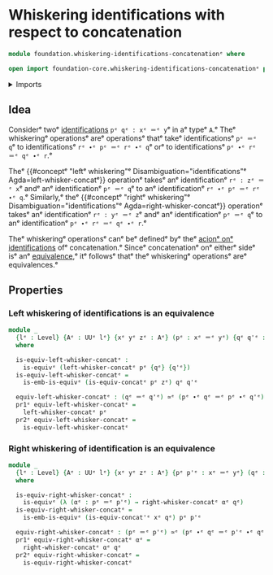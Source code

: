 # Whiskering identifications with respect to concatenation

```agda
module foundation.whiskering-identifications-concatenationᵉ where

open import foundation-core.whiskering-identifications-concatenationᵉ public
```

<details><summary>Imports</summary>

```agda
open import foundation.action-on-identifications-functionsᵉ
open import foundation.dependent-pair-typesᵉ
open import foundation.identity-typesᵉ
open import foundation.universe-levelsᵉ
open import foundation.whiskering-operationsᵉ

open import foundation-core.equivalencesᵉ
open import foundation-core.function-typesᵉ
open import foundation-core.homotopiesᵉ
```

</details>

## Idea

Considerᵉ twoᵉ [identifications](foundation-core.identity-types.mdᵉ) `pᵉ qᵉ : xᵉ ＝ᵉ y`ᵉ
in aᵉ typeᵉ `A`.ᵉ Theᵉ whiskeringᵉ operationsᵉ areᵉ operationsᵉ thatᵉ takeᵉ
identificationsᵉ `pᵉ ＝ᵉ q`ᵉ to identificationsᵉ `rᵉ ∙ᵉ pᵉ ＝ᵉ rᵉ ∙ᵉ q`ᵉ orᵉ to
identificationsᵉ `pᵉ ∙ᵉ rᵉ ＝ᵉ qᵉ ∙ᵉ r`.ᵉ

Theᵉ
{{#conceptᵉ "leftᵉ whiskering"ᵉ Disambiguation="identifications"ᵉ Agda=left-whisker-concatᵉ}}
operationᵉ takesᵉ anᵉ identificationᵉ `rᵉ : zᵉ ＝ᵉ x`ᵉ andᵉ anᵉ identificationᵉ `pᵉ ＝ᵉ q`ᵉ to
anᵉ identificationᵉ `rᵉ ∙ᵉ pᵉ ＝ᵉ rᵉ ∙ᵉ q`.ᵉ Similarly,ᵉ theᵉ
{{#conceptᵉ "rightᵉ whiskering"ᵉ Disambiguation="identifications"ᵉ Agda=right-whisker-concatᵉ}}
operationᵉ takesᵉ anᵉ identificationᵉ `rᵉ : yᵉ ＝ᵉ z`ᵉ andᵉ anᵉ identificationᵉ `pᵉ ＝ᵉ q`ᵉ to
anᵉ identificationᵉ `pᵉ ∙ᵉ rᵉ ＝ᵉ qᵉ ∙ᵉ r`.ᵉ

Theᵉ whiskeringᵉ operationsᵉ canᵉ beᵉ definedᵉ byᵉ theᵉ
[acionᵉ onᵉ identifications](foundation.action-on-identifications-functions.mdᵉ) ofᵉ
concatenation.ᵉ Sinceᵉ concatenationᵉ onᵉ eitherᵉ sideᵉ isᵉ anᵉ
[equivalence](foundation-core.equivalences.md),ᵉ itᵉ followsᵉ thatᵉ theᵉ whiskeringᵉ
operationsᵉ areᵉ equivalences.ᵉ

## Properties

### Left whiskering of identifications is an equivalence

```agda
module _
  {lᵉ : Level} {Aᵉ : UUᵉ lᵉ} {xᵉ yᵉ zᵉ : Aᵉ} (pᵉ : xᵉ ＝ᵉ yᵉ) {qᵉ q'ᵉ : yᵉ ＝ᵉ zᵉ}
  where

  is-equiv-left-whisker-concatᵉ :
    is-equivᵉ (left-whisker-concatᵉ pᵉ {qᵉ} {q'ᵉ})
  is-equiv-left-whisker-concatᵉ =
    is-emb-is-equivᵉ (is-equiv-concatᵉ pᵉ zᵉ) qᵉ q'ᵉ

  equiv-left-whisker-concatᵉ : (qᵉ ＝ᵉ q'ᵉ) ≃ᵉ (pᵉ ∙ᵉ qᵉ ＝ᵉ pᵉ ∙ᵉ q'ᵉ)
  pr1ᵉ equiv-left-whisker-concatᵉ =
    left-whisker-concatᵉ pᵉ
  pr2ᵉ equiv-left-whisker-concatᵉ =
    is-equiv-left-whisker-concatᵉ
```

### Right whiskering of identification is an equivalence

```agda
module _
  {lᵉ : Level} {Aᵉ : UUᵉ lᵉ} {xᵉ yᵉ zᵉ : Aᵉ} {pᵉ p'ᵉ : xᵉ ＝ᵉ yᵉ} (qᵉ : yᵉ ＝ᵉ zᵉ)
  where

  is-equiv-right-whisker-concatᵉ :
    is-equivᵉ (λ (αᵉ : pᵉ ＝ᵉ p'ᵉ) → right-whisker-concatᵉ αᵉ qᵉ)
  is-equiv-right-whisker-concatᵉ =
    is-emb-is-equivᵉ (is-equiv-concat'ᵉ xᵉ qᵉ) pᵉ p'ᵉ

  equiv-right-whisker-concatᵉ : (pᵉ ＝ᵉ p'ᵉ) ≃ᵉ (pᵉ ∙ᵉ qᵉ ＝ᵉ p'ᵉ ∙ᵉ qᵉ)
  pr1ᵉ equiv-right-whisker-concatᵉ αᵉ =
    right-whisker-concatᵉ αᵉ qᵉ
  pr2ᵉ equiv-right-whisker-concatᵉ =
    is-equiv-right-whisker-concatᵉ
```